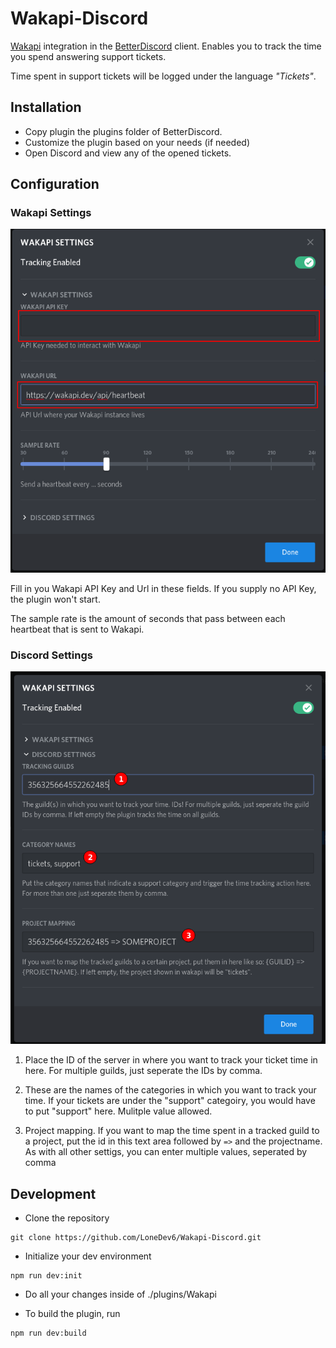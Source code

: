 # Wakapi-Discord
[Wakapi](https://github.com/muety/wakapi) integration in the [BetterDiscord](https://github.com/rauenzi/BetterDiscordApp) client. Enables you to track the time you spend answering support tickets.

Time spent in support tickets will be logged under the language _"Tickets"_.

## Installation

- Copy plugin the plugins folder of BetterDiscord.
- Customize the plugin based on your needs (if needed)
- Open Discord and view any of the opened tickets.

## Configuration

### Wakapi Settings

![](./assets/apikey_and_token.png)

Fill in you Wakapi API Key and Url in these fields. If you supply no API Key, the plugin won't start.

The sample rate is the amount of seconds that pass between each heartbeat that is sent to Wakapi.
### Discord Settings
![](./assets/discord_settings.png)

1. Place the ID of the server in where you want to track your ticket time in here. For multiple guilds, just seperate the IDs by comma.
2. These are the names of the categories in which you want to track your time. If your tickets are under the "support" categoiry, you would have to put "support" here. Mulitple value allowed.

3. Project mapping. If you want to map the time spent in a tracked guild to a project, put the id in this text area followed by `=>` and the projectname. As with all other settigs, you can enter multiple values, seperated by comma


## Development

- Clone the repository
```console
git clone https://github.com/LoneDev6/Wakapi-Discord.git
```

- Initialize your dev environment
```console
npm run dev:init
``` 

- Do all your changes inside of ./plugins/Wakapi

- To build the plugin, run 
```console
npm run dev:build
```
